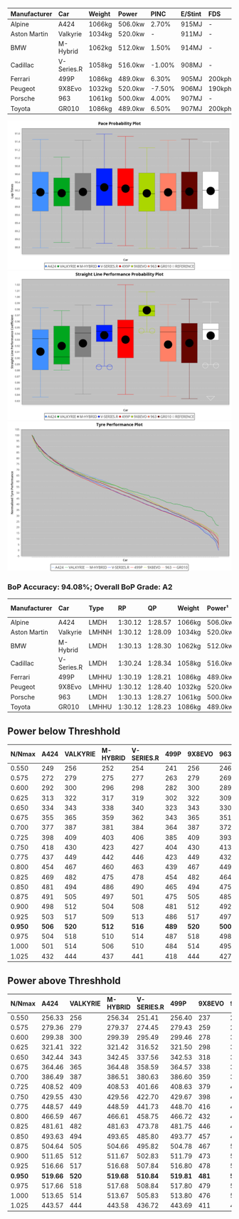 | Manufacturer | Car        | Weight | Power   | PINC    | E/Stint | FDS     |
|:-|:-|:-|:-|:-|:-|:-|
| Alpine       | A424       | 1066kg | 506.0kw | 2.70%   | 915MJ   |    -    |
| Aston Martin | Valkyrie   | 1034kg | 520.0kw |    -    | 911MJ   |    -    |
| BMW          | M-Hybrid   | 1062kg | 512.0kw | 1.50%   | 914MJ   |    -    |
| Cadillac     | V-Series.R | 1058kg | 516.0kw | -1.00%  | 908MJ   |    -    |
| Ferrari      | 499P       | 1086kg | 489.0kw | 6.30%   | 905MJ   | 200kph  |
| Peugeot      | 9X8Evo     | 1032kg | 520.0kw | -7.50%  | 906MJ   | 190kph  |
| Porsche      | 963        | 1061kg | 500.0kw | 4.00%   | 907MJ   |    -    |
| Toyota       | GR010      | 1086kg | 489.0kw | 6.50%   | 907MJ   | 200kph  |

![PACECHART](./IMG/ACOMETHOD.png)
![STRAIGHTLINEPERFORMANCECHART](./IMG/ACOMETHOD_sp.png)
![TYREPERFORMANCECHART](./IMG/ACOMETHOD_tw.png)

### BoP Accuracy: 94.08%; Overall BoP Grade: A2
| Manufacturer | Car        | Type  | RP      | QP      | Weight | Power¹  | Threshhold | PINC    | Power²   | E/Stint | AVG Vmax  | FDS     | RDLC | L/Stint | BOP-Grade | Model Accuracy | Model Points | Match%  | SimDiff |
|:-|:-|:-|:-|:-|:-|:-|:-|:-|:-|:-|:-|:-|:-|:-|:-|:-|:-|:-|:-|
| Alpine       | A424       | LMDH  | 1:30.12 | 1:28.57 | 1066kg | 506.0kw | 210.0kph   | 2.70%   | 519.70kw |  915MJ  | 307.85kph |    -    | 1.01 | 40      | ~A1       | 98.45%         | 2220         | 99.30%  | +0.21   |
| Aston Martin | Valkyrie   | LMHNH | 1:30.12 | 1:28.09 | 1034kg | 520.0kw | 210.0kph   |    -    | 520.00kw |  911MJ  | 311.54kph |    -    | 1.04 | 40      | +C2       | 100.00%        | 466          | 72.99%  | #       |
| BMW          | M-Hybrid   | LMDH  | 1:30.13 | 1:28.30 | 1062kg | 512.0kw | 210.0kph   | 1.50%   | 519.70kw |  914MJ  | 310.52kph |    -    | 1.02 | 40      | ~A1       | 100.00%        | 3339         | 100.00% | +0.21   |
| Cadillac     | V-Series.R | LMDH  | 1:30.24 | 1:28.34 | 1058kg | 516.0kw | 210.0kph   | -1.00%  | 510.80kw |  908MJ  | 311.26kph |    -    | 1.02 | 40      | +A2       | 99.03%         | 6041         | 93.23%  | +0.11   |
| Ferrari      | 499P       | LMHHU | 1:30.19 | 1:28.21 | 1086kg | 489.0kw | 210.0kph   | 6.30%   | 519.80kw |  905MJ  | 309.66kph | 200kph  | 1.02 | 40      | ~A1       | 99.97%         | 7286         | 100.00% | +0.76   |
| Peugeot      | 9X8Evo     | LMHHU | 1:30.12 | 1:28.40 | 1032kg | 520.0kw | 210.0kph   | -7.50%  | 481.00kw |  906MJ  | 317.40kph | 190kph  | 1.02 | 40      | +B1       | 100.00%        | 1890         | 87.12%  | +0.19   |
| Porsche      | 963        | LMDH  | 1:30.13 | 1:28.27 | 1061kg | 500.0kw | 210.0kph   | 4.00%   | 520.00kw |  907MJ  | 309.94kph |    -    | 1.02 | 40      | ~A1       | 99.89%         | 15174        | 100.00% | +0.37   |
| Toyota       | GR010      | LMHHU | 1:30.12 | 1:28.23 | 1086kg | 489.0kw | 210.0kph   | 6.50%   | 520.80kw |  907MJ  | 308.81kph | 200kph  | 1.02 | 40      | ~A1       | 99.82%         | 5457         | 100.00% | +0.40   |

## Power below Threshhold
| N/Nmax    | A424    | VALKYRIE | M-HYBRID | V-SERIES.R | 499P    | 9X8EVO  | 963     | GR010   |
|:-|:-|:-|:-|:-|:-|:-|:-|:-|
|  0.550    |  249    |  256     |  252     |  254       |  241    |  256    |  246    |  241    |
|  0.575    |  272    |  279     |  275     |  277       |  263    |  279    |  269    |  263    |
|  0.600    |  292    |  300     |  296     |  298       |  282    |  300    |  289    |  282    |
|  0.625    |  313    |  322     |  317     |  319       |  302    |  322    |  309    |  302    |
|  0.650    |  334    |  343     |  338     |  340       |  323    |  343    |  330    |  323    |
|  0.675    |  355    |  365     |  359     |  362       |  343    |  365    |  351    |  343    |
|  0.700    |  377    |  387     |  381     |  384       |  364    |  387    |  372    |  364    |
|  0.725    |  398    |  409     |  403     |  406       |  385    |  409    |  393    |  385    |
|  0.750    |  418    |  430     |  423     |  427       |  404    |  430    |  413    |  404    |
|  0.775    |  437    |  449     |  442     |  446       |  423    |  449    |  432    |  423    |
|  0.800    |  454    |  467     |  460     |  463       |  439    |  467    |  449    |  439    |
|  0.825    |  469    |  482     |  475     |  478       |  454    |  482    |  464    |  454    |
|  0.850    |  481    |  494     |  486     |  490       |  465    |  494    |  475    |  465    |
|  0.875    |  491    |  505     |  497     |  501       |  475    |  505    |  485    |  475    |
|  0.900    |  498    |  512     |  504     |  508       |  481    |  512    |  492    |  481    |
|  0.925    |  503    |  517     |  509     |  513       |  486    |  517    |  497    |  486    |
| **0.950** | **506** | **520**  | **512**  | **516**    | **489** | **520** | **500** | **489** |
|  0.975    |  504    |  518     |  510     |  514       |  487    |  518    |  498    |  487    |
|  1.000    |  501    |  514     |  506     |  510       |  484    |  514    |  495    |  484    |
|  1.025    |  432    |  444     |  437     |  441       |  418    |  444    |  427    |  418    |

## Power above Threshhold
| N/Nmax    | A424       | VALKYRIE | M-HYBRID   | V-SERIES.R | 499P       | 9X8EVO  | 963     | GR010      |
|:-|:-|:-|:-|:-|:-|:-|:-|:-|
|  0.550    |  256.33    |  256     |  256.34    |  251.41    |  256.40    |  237    |  256    |  256.39    |
|  0.575    |  279.36    |  279     |  279.37    |  274.45    |  279.43    |  259    |  279    |  279.42    |
|  0.600    |  299.38    |  300     |  299.39    |  295.49    |  299.46    |  278    |  300    |  300.45    |
|  0.625    |  321.41    |  322     |  321.42    |  316.52    |  321.50    |  298    |  322    |  322.49    |
|  0.650    |  342.44    |  343     |  342.45    |  337.56    |  342.53    |  318    |  343    |  343.52    |
|  0.675    |  364.46    |  365     |  364.48    |  358.59    |  364.57    |  338    |  365    |  365.55    |
|  0.700    |  386.49    |  387     |  386.51    |  380.63    |  386.60    |  359    |  387    |  387.58    |
|  0.725    |  408.52    |  409     |  408.53    |  401.66    |  408.63    |  379    |  409    |  409.62    |
|  0.750    |  429.55    |  430     |  429.56    |  422.70    |  429.67    |  398    |  430    |  430.65    |
|  0.775    |  448.57    |  449     |  448.59    |  441.73    |  448.70    |  416    |  449    |  449.68    |
|  0.800    |  466.59    |  467     |  466.61    |  458.75    |  466.72    |  432    |  467    |  467.70    |
|  0.825    |  481.61    |  482     |  481.63    |  473.78    |  481.75    |  446    |  482    |  482.73    |
|  0.850    |  493.63    |  494     |  493.65    |  485.80    |  493.77    |  457    |  494    |  494.75    |
|  0.875    |  504.64    |  505     |  504.66    |  495.82    |  504.78    |  467    |  505    |  505.76    |
|  0.900    |  511.65    |  512     |  511.67    |  502.83    |  511.79    |  473    |  512    |  512.77    |
|  0.925    |  516.66    |  517     |  516.68    |  507.84    |  516.80    |  478    |  517    |  517.78    |
| **0.950** | **519.66** | **520**  | **519.68** | **510.84** | **519.81** | **481** | **520** | **520.79** |
|  0.975    |  517.66    |  518     |  517.68    |  508.84    |  517.80    |  479    |  518    |  518.78    |
|  1.000    |  513.65    |  514     |  513.67    |  505.83    |  513.80    |  476    |  514    |  514.78    |
|  1.025    |  443.57    |  444     |  443.58    |  436.72    |  443.69    |  411    |  444    |  444.67    |
